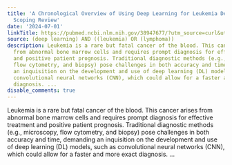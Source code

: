 ```yaml
---
title: 'A Chronological Overview of Using Deep Learning for Leukemia Detection: A
  Scoping Review'
date: '2024-07-01'
linkTitle: https://pubmed.ncbi.nlm.nih.gov/38947677/?utm_source=curl&utm_medium=rss&utm_campaign=pubmed-2&utm_content=1byXLWG-5Hn0_qdLgZYpDfLA2UWGhGNgZGereuo1rJN2aoAQXP&fc=20220814223158&ff=20240701183140&v=2.18.0.post9+e462414
source: (deep learning) AND ((leukemia) OR (lymphoma))
description: Leukemia is a rare but fatal cancer of the blood. This cancer arises
  from abnormal bone marrow cells and requires prompt diagnosis for effective treatment
  and positive patient prognosis. Traditional diagnostic methods (e.g., microscopy,
  flow cytometry, and biopsy) pose challenges in both accuracy and time, demanding
  an inquisition on the development and use of deep learning (DL) models, such as
  convolutional neural networks (CNN), which could allow for a faster and more exact
  diagnosis. ...
disable_comments: true
---
```

Leukemia is a rare but fatal cancer of the blood. This cancer arises from abnormal bone marrow cells and requires prompt diagnosis for effective treatment and positive patient prognosis. Traditional diagnostic methods (e.g., microscopy, flow cytometry, and biopsy) pose challenges in both accuracy and time, demanding an inquisition on the development and use of deep learning (DL) models, such as convolutional neural networks (CNN), which could allow for a faster and more exact diagnosis. ...